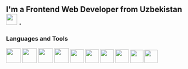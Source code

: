 ## I'm a Frontend Web Developer from Uzbekistan <img src="https://upload.wikimedia.org/wikipedia/commons/thumb/0/0b/Flag_of_Uzbekistan.png/1200px-Flag_of_Uzbekistan.png" width="30px"> .

### Languages and Tools
<code><img src="https://upload.wikimedia.org/wikipedia/commons/thumb/6/61/HTML5_logo_and_wordmark.svg/2048px-HTML5_logo_and_wordmark.svg.png" width="40px"></code>
<code><img src="https://cdn.freebiesupply.com/logos/large/2x/css3-logo-png-transparent.png" width="40px"></code>
<code><img src="https://logos-download.com/wp-content/uploads/2016/09/Sass_logo.png" width="40px"></code>
<code><img src="https://upload.wikimedia.org/wikipedia/commons/thumb/b/b2/Bootstrap_logo.svg/2560px-Bootstrap_logo.svg.png" width="40px"></code>
<code><img src="https://upload.wikimedia.org/wikipedia/commons/6/6a/JavaScript-logo.png" width="37px"></code>
<code><img src="https://cdn1.iconfinder.com/data/icons/programing-development-8/24/react_logo-512.png" width="37px"></code>
<code><img src="https://cdn-icons-png.flaticon.com/512/2165/2165004.png" width="37px"></code>
<code><img src="https://cdn-icons-png.flaticon.com/512/5968/5968705.png" width="37px"></code>
<code><img src="https://git-scm.com/images/logos/downloads/Git-Icon-1788C.png" width="36px"></code>
<code><img src="https://cdn-icons-png.flaticon.com/512/25/25231.png" width="36px"></code>


